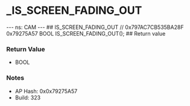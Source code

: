 # _IS_SCREEN_FADING_OUT

--- ns: CAM --- ## IS_SCREEN_FADING_OUT  // 0x797AC7CB535BA28F 0x79275A57 BOOL IS_SCREEN_FADING_OUT();   ## Return value

### Return Value
* BOOL

### Notes
* AP Hash: 0x0x79275A57
* Build: 323

